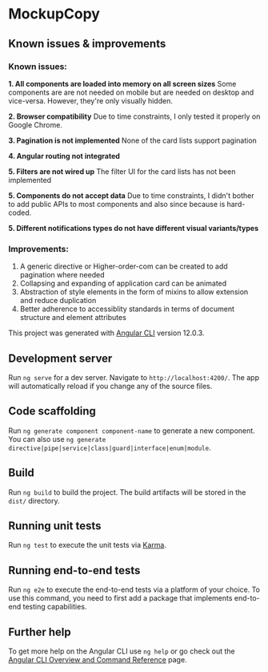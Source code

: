 # MockupCopy

## Known issues & improvements

### Known issues:

**1. All components are loaded into memory on all screen sizes**
Some components are are not needed on mobile but are needed on desktop and vice-versa. However, they're only visually hidden.

**2. Browser compatibility**
Due to time constraints, I only tested it properly on Google Chrome.

**3. Pagination is not implemented**
None of the card lists support pagination

**4. Angular routing not integrated**

**5. Filters are not wired up**
The filter UI for the card lists has not been implemented

**5. Components do not accept data**
Due to time constraints, I didn't bother to add public APIs to most components and also since because is hard-coded.

**5. Different notifications types do not have different visual variants/types**

### Improvements:

1. A generic directive or Higher-order-com can be created to add pagination where needed
2. Collapsing and expanding of application card can be animated
3. Abstraction of style elements in the form of mixins to allow extension and reduce duplication
4. Better adherence to accessiblity standards in terms of document structure and element attributes

This project was generated with [Angular CLI](https://github.com/angular/angular-cli) version 12.0.3.

## Development server

Run `ng serve` for a dev server. Navigate to `http://localhost:4200/`. The app will automatically reload if you change any of the source files.

## Code scaffolding

Run `ng generate component component-name` to generate a new component. You can also use `ng generate directive|pipe|service|class|guard|interface|enum|module`.

## Build

Run `ng build` to build the project. The build artifacts will be stored in the `dist/` directory.

## Running unit tests

Run `ng test` to execute the unit tests via [Karma](https://karma-runner.github.io).

## Running end-to-end tests

Run `ng e2e` to execute the end-to-end tests via a platform of your choice. To use this command, you need to first add a package that implements end-to-end testing capabilities.

## Further help

To get more help on the Angular CLI use `ng help` or go check out the [Angular CLI Overview and Command Reference](https://angular.io/cli) page.
